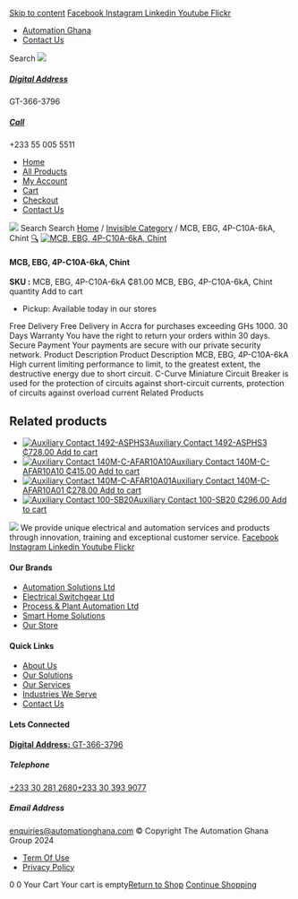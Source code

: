 [Skip to content](https://store.automationghana.com/product/mcb-ebg-4p-c10a-6ka-chint/#content)
[ Facebook ](https://www.facebook.com/automationgh/) [ Instagram ](https://www.instagram.com/automationgh/) [ Linkedin ](https://www.linkedin.com/company/the-automation-ghana-limited/) [ Youtube ](https://www.youtube.com/channel/UCurrRDUSm5oIW39VXjn1u0w) [ Flickr ](https://www.flickr.com/photos/181794037@N07/)
  * [ Automation Ghana ](https://automationghana.com)
  * [ Contact Us ](https://store.automationghana.com/contact/)


Search
[ ![](https://store.automationghana.com/wp-content/uploads/2024/04/Website-TAGG-Logo-BLUE.png) ](https://store.automationghana.com/)
[ ](https://maps.app.goo.gl/m4xeaagWCNbLk4jM6)
#####  [ Digital Address ](https://maps.app.goo.gl/m4xeaagWCNbLk4jM6)
GT-366-3796 
[ ](tel:+233550055511)
#####  [ Call ](tel:+233550055511)
+233 55 005 5511 
  * [Home](https://store.automationghana.com/)
  * [All Products](https://store.automationghana.com/shop/)
  * [My Account](https://store.automationghana.com/my-account/)
  * [Cart](https://store.automationghana.com/cart/)
  * [Checkout](https://store.automationghana.com/checkout/)
  * [Contact Us](https://store.automationghana.com/contact/)


[![](https://store.automationghana.com/wp-content/uploads/2024/04/AutomationGhana_logo_white.png)](https://store.automationghana.com)
Search
Search
[Home](https://store.automationghana.com) / [Invisible Category](https://store.automationghana.com/product-category/invisible-category/) / MCB, EBG, 4P-C10A-6kA, Chint
[🔍](https://store.automationghana.com/product/mcb-ebg-4p-c10a-6ka-chint/)
[![MCB, EBG, 4P-C10A-6kA, Chint](https://store.automationghana.com/wp-content/uploads/2024/05/chint-circuit-breaker-eb-4p-6a-45ka-c-4-modules-186536-1-600x600.webp)](https://store.automationghana.com/wp-content/uploads/2024/05/chint-circuit-breaker-eb-4p-6a-45ka-c-4-modules-186536-1.webp)
####  MCB, EBG, 4P-C10A-6kA, Chint 
**SKU :** MCB, EBG, 4P-C10A-6kA 
₵81.00
MCB, EBG, 4P-C10A-6kA, Chint quantity
Add to cart
  * Pickup: Available today in our stores


Free Delivery 
Free Delivery in Accra for purchases exceeding GHs 1000. 
30 Days Warranty 
You have the right to return your orders within 30 days. 
Secure Payment 
Your payments are secure with our private security network. 
Product Description
Product Description
MCB, EBG, 4P-C10A-6kA High current limiting performance to limit, to the greatest extent, the destructive energy due to short circuit. C-Curve Miniature Circuit Breaker is used for the protection of circuits against short-circuit currents, protection of circuits against overload current
Related Products 
## Related products
  * [![Auxiliary Contact 1492-ASPHS3](https://store.automationghana.com/wp-content/uploads/2020/12/1492-ASPHS3-300x300.jpg)Auxiliary Contact 1492-ASPHS3 ₵728.00 ](https://store.automationghana.com/product/auxiliary-contact-1492-asphs3/)
[Add to cart](https://store.automationghana.com/product/mcb-ebg-4p-c10a-6ka-chint/?add-to-cart=2969)
  * [![Auxiliary Contact 140M-C-AFAR10A10](https://store.automationghana.com/wp-content/uploads/2020/12/140M-C-AFAR10A10-300x298.jpg)Auxiliary Contact 140M-C-AFAR10A10 ₵415.00 ](https://store.automationghana.com/product/auxiliary-contact-140m-c-afar10a10/)
[Add to cart](https://store.automationghana.com/product/mcb-ebg-4p-c10a-6ka-chint/?add-to-cart=2965)
  * [![Auxiliary Contact 140M-C-AFAR10A01](https://store.automationghana.com/wp-content/uploads/2020/12/140M-C-AFAR10A01-300x298.jpg)Auxiliary Contact 140M-C-AFAR10A01 ₵278.00 ](https://store.automationghana.com/product/auxiliary-contact-140m-c-afar10a01/)
[Add to cart](https://store.automationghana.com/product/mcb-ebg-4p-c10a-6ka-chint/?add-to-cart=2963)
  * [![Auxiliary Contact 100-SB20](https://store.automationghana.com/wp-content/uploads/2020/11/Allen-Bradley-100S-300x300.jpg)Auxiliary Contact 100-SB20 ₵296.00 ](https://store.automationghana.com/product/auxiliary-contact-100-sb20/)
[Add to cart](https://store.automationghana.com/product/mcb-ebg-4p-c10a-6ka-chint/?add-to-cart=2956)


![](https://store.automationghana.com/wp-content/uploads/2024/04/AutomationGhana_logo_white.png)
We provide unique electrical and automation services and products through innovation, training and exceptional customer service.
[ Facebook ](https://www.facebook.com/automationgh/) [ Instagram ](https://www.instagram.com/automationgh/) [ Linkedin ](https://www.linkedin.com/company/the-automation-ghana-limited/) [ Youtube ](https://www.youtube.com/channel/UCurrRDUSm5oIW39VXjn1u0w) [ Flickr ](https://www.flickr.com/photos/181794037@N07/)
#### Our Brands
  * [ Automation Solutions Ltd ](https://store.automationghana.com/product/mcb-ebg-4p-c10a-6ka-chint/)
  * [ Electrical Switchgear Ltd ](https://store.automationghana.com/product/mcb-ebg-4p-c10a-6ka-chint/)
  * [ Process & Plant Automation Ltd ](https://store.automationghana.com/product/mcb-ebg-4p-c10a-6ka-chint/)
  * [ Smart Home Solutions ](https://store.automationghana.com/product/mcb-ebg-4p-c10a-6ka-chint/)
  * [ Our Store ](https://store.automationghana.com/product/mcb-ebg-4p-c10a-6ka-chint/)


#### Quick Links
  * [ About Us ](https://store.automationghana.com/product/mcb-ebg-4p-c10a-6ka-chint/)
  * [ Our Solutions ](https://store.automationghana.com/product/mcb-ebg-4p-c10a-6ka-chint/)
  * [ Our Services ](https://store.automationghana.com/product/mcb-ebg-4p-c10a-6ka-chint/)
  * [ Industries We Serve ](https://store.automationghana.com/product/mcb-ebg-4p-c10a-6ka-chint/)
  * [ Contact Us ](https://store.automationghana.com/product/mcb-ebg-4p-c10a-6ka-chint/)


#### Lets Connected
[**Digital Address:** GT-366-3796](https://maps.app.goo.gl/m4xeaagWCNbLk4jM6)
#####  Telephone 
[ +233 30 281 2680](tel:+233302812680)[+233 30 393 9077](https://store.automationghana.com/product/mcb-ebg-4p-c10a-6ka-chint/+233303939077)
#####  Email Address 
enquiries@automationghana.com 
© Copyright The Automation Ghana Group 2024
  * [ Term Of Use ](https://store.automationghana.com/product/mcb-ebg-4p-c10a-6ka-chint/)
  * [ Privacy Policy ](https://store.automationghana.com/product/mcb-ebg-4p-c10a-6ka-chint/)


0
0
Your Cart
Your cart is empty[Return to Shop](https://store.automationghana.com/shop/)
[Continue Shopping](https://store.automationghana.com/product/mcb-ebg-4p-c10a-6ka-chint/)

